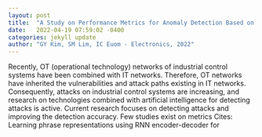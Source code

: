 ```yaml
---
layout: post
title:  "A Study on Performance Metrics for Anomaly Detection Based on Industrial Control System Operation Data"
date:   2022-04-19 07:59:02 -0400
categories: jekyll update
author: "GY Kim, SM Lim, IC Euom - Electronics, 2022"
---
```

Recently, OT (operational technology) networks of industrial control systems have been combined with IT networks. Therefore, OT networks have inherited the vulnerabilities and attack paths existing in IT networks. Consequently, attacks on industrial control systems are increasing, and research on technologies combined with artificial intelligence for detecting attacks is active. Current research focuses on detecting attacks and improving the detection accuracy. Few studies exist on metrics Cites: Learning phrase representations using RNN encoder-decoder for